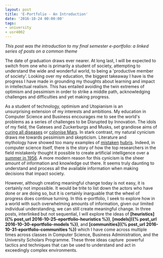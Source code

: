```yaml
---
layout: post
title: 'E-Portfolio - An Introduction'
date: '2016-10-24 00:00:00'
tags:
- university
- usr4002
---
```


*This post was the introduction to my final semester e-portfolio: a linked series of posts on a common theme*

The date of graduation draws ever nearer. At long last, I will be expected to switch from one who is primarily a student of society, attempting to understand the wide and wonderful world, to being a 'productive member of society'. 
Looking over my education, the biggest takeaway I have is the progress I have made in grounding my thoughts about learning and impact in intellectual realism. 
This has entailed avoiding the twin extremes of optimism and pessimism in order to strike a middle path, acknowledging challenges and difficulties and yet making progress.

As a student of technology, optimism and Utopianism is an unsurprising extension of my interests and ambitions. My education in Computer Science and Business encourages me to see the world's problems as a series of challenges to be Disrupted by Innovation.
The idols of my field, the Gateses and Zuckerburgs and Musks, set grandiose aims of [curing all diseases](https://chanzuckerberg.com/) or [colonise Mars](https://www.youtube.com/watch?v=A1YxNYiyALg).
In stark contrast, my natural cynicism draws me towards pessimism and skepticism. Literature and mythology have showed too many examples of [mistaken](https://en.wikipedia.org/wiki/Icarus) [hubris](https://en.wikipedia.org/wiki/Tower_of_Babel).
Indeed, in computer science itself, there is the story of how the top researchers in the field mistakenly thought it possible to create artificial intelligence over a [summer in 1956](https://en.wikipedia.org/wiki/Dartmouth_Conferences). 
A more modern reason for this cynicism is the sheer amount of information and knowledge out there. It seems truly daunting to understand and process all the available information when making decisions that impact society.

However, although creating meaningful change today is not easy, it is certainly not impossible. It would be trite to list down the actors who have done or are doing so, but it is certainly inarguable that the wheel of progress does continue turning. 
In this e-portfolio, I seek to explore how in a world with such overwhelming amounts of information, given our limited individual understanding, we can still create meaningful change. 
In three posts, interlinked but not sequential, I will explore the ideas of **[heuristics]({% post_url 2016-10-25-eportfolio-heuristics %})**, **[models]({% post_url 2016-10-30-eportfolio-models %})**, and **[communities]({% post_url 2016-10-31-eportfolio-communities %})** which I have come across multiple times across classes in Computer Science, Business Administration, and the University Scholars Programme. 
These three ideas capture  powerful tactics and techniques that can be used to understand and act in exceedingly complex environments.